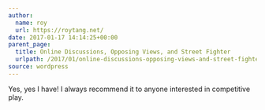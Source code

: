 ```yaml
---
author:
  name: roy
  url: https://roytang.net/
date: 2017-01-17 14:14:25+00:00
parent_page:
  title: Online Discussions, Opposing Views, and Street Fighter
  urlpath: /2017/01/online-discussions-opposing-views-and-street-fighter/
source: wordpress
---
```


Yes, yes I have! I always recommend it to anyone interested in competitive play.